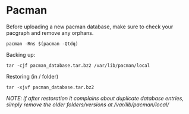 # Pacman

Before uploading a new pacman database, make sure to check your pacgraph and remove any orphans.
```
pacman -Rns $(pacman -Qtdq)
```

Backing up:
```
tar -cjf pacman_database.tar.bz2 /var/lib/pacman/local
```

Restoring (in / folder)
```
tar -xjvf pacman_database.tar.bz2
```
*NOTE: if after restoration it complains about duplicate database entries, simply remove the older folders/versions at /var/lib/pacman/local/*
